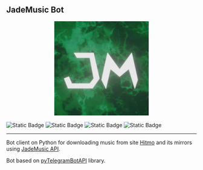 __JadeMusic Bot__
---

<p style='text-align: center'>
<img src='images/logo.jpg' alt='JadeMusic logo' width=250 height=250/>
</p>


![Static Badge](https://img.shields.io/badge/made%20by-nshib00-00aa00)
![Static Badge](https://img.shields.io/badge/python%20version-3.11.4-blue)
![Static Badge](https://img.shields.io/badge/pyTelegramBotAPI%20version-4.12-aa00aa)
![Static Badge](https://img.shields.io/badge/python-100%-orange)

---   

Bot client on Python for downloading music from site [Hitmo](https://rur.hitmotop.com/) and its mirrors using [JadeMusic API](https://github.com/nshib00/jademusic-api).

Bot based on [pyTelegramBotAPI](https://github.com/eternnoir/pyTelegramBotAPI) library.



